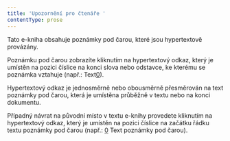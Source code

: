 ```yaml
---
title: 'Upozornění pro čtenáře '
contentType: prose
---
```


Tato e-kniha obsahuje poznámky pod čarou, které jsou hypertextově provázány.

Poznámku pod čarou zobrazíte kliknutím na hypertextový odkaz, který je umístěn na pozici číslice na konci slova nebo odstavce, ke kterému se poznámka vztahuje (např.: Text[0](#poznamka_b)).

Hypertextový odkaz je jednosměrně nebo obousměrně přesměrován na text poznámky pod čarou, která je umístěna průběžně v textu nebo na konci dokumentu.

Případný návrat na původní místo v textu e-knihy provedete kliknutím na hypertextový odkaz, který je umístěn na pozici číslice na začátku řádku textu poznámky pod čarou (např.: [0](#poznamka_a) Text poznámky pod čarou).
